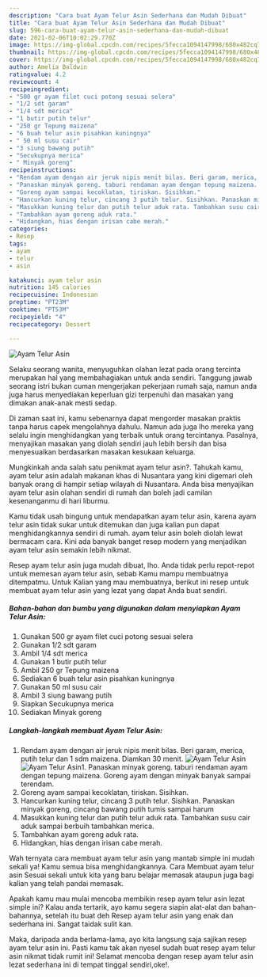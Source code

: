 ```yaml
---
description: "Cara buat Ayam Telur Asin Sederhana dan Mudah Dibuat"
title: "Cara buat Ayam Telur Asin Sederhana dan Mudah Dibuat"
slug: 596-cara-buat-ayam-telur-asin-sederhana-dan-mudah-dibuat
date: 2021-02-06T10:02:29.770Z
image: https://img-global.cpcdn.com/recipes/5fecca1094147998/680x482cq70/ayam-telur-asin-foto-resep-utama.jpg
thumbnail: https://img-global.cpcdn.com/recipes/5fecca1094147998/680x482cq70/ayam-telur-asin-foto-resep-utama.jpg
cover: https://img-global.cpcdn.com/recipes/5fecca1094147998/680x482cq70/ayam-telur-asin-foto-resep-utama.jpg
author: Amelia Baldwin
ratingvalue: 4.2
reviewcount: 4
recipeingredient:
- "500 gr ayam filet cuci potong sesuai selera"
- "1/2 sdt garam"
- "1/4 sdt merica"
- "1 butir putih telur"
- "250 gr Tepung maizena"
- "6 buah telur asin pisahkan kuningnya"
- " 50 ml susu cair"
- "3 siung bawang putih"
- "Secukupnya merica"
- " Minyak goreng"
recipeinstructions:
- "Rendam ayam dengan air jeruk nipis menit bilas. Beri garam, merica, putih telur dan 1 sdm maizena. Diamkan 30 menit."
- "Panaskan minyak goreng. taburi rendaman ayam dengan tepung maizena. Goreng ayam dengan minyak banyak sampai terendam."
- "Goreng ayam sampai kecoklatan, tiriskan. Sisihkan."
- "Hancurkan kuning telur, cincang 3 putih telur. Sisihkan. Panaskan minyak goreng, cincang bawang putih tumis sampai harum"
- "Masukkan kuning telur dan putih telur aduk rata. Tambahkan susu cair aduk sampai berbuih tambahkan merica."
- "Tambahkan ayam goreng aduk rata."
- "Hidangkan, hias dengan irisan cabe merah."
categories:
- Resep
tags:
- ayam
- telur
- asin

katakunci: ayam telur asin 
nutrition: 145 calories
recipecuisine: Indonesian
preptime: "PT23M"
cooktime: "PT53M"
recipeyield: "4"
recipecategory: Dessert

---
```



![Ayam Telur Asin](https://img-global.cpcdn.com/recipes/5fecca1094147998/680x482cq70/ayam-telur-asin-foto-resep-utama.jpg)

Selaku seorang wanita, menyuguhkan olahan lezat pada orang tercinta merupakan hal yang membahagiakan untuk anda sendiri. Tanggung jawab seorang istri bukan cuman mengerjakan pekerjaan rumah saja, namun anda juga harus menyediakan keperluan gizi terpenuhi dan masakan yang dimakan anak-anak mesti sedap.

Di zaman  saat ini, kamu sebenarnya dapat mengorder masakan praktis tanpa harus capek mengolahnya dahulu. Namun ada juga lho mereka yang selalu ingin menghidangkan yang terbaik untuk orang tercintanya. Pasalnya, menyajikan masakan yang diolah sendiri jauh lebih bersih dan bisa menyesuaikan berdasarkan masakan kesukaan keluarga. 



Mungkinkah anda salah satu penikmat ayam telur asin?. Tahukah kamu, ayam telur asin adalah makanan khas di Nusantara yang kini digemari oleh banyak orang di hampir setiap wilayah di Nusantara. Anda bisa menyajikan ayam telur asin olahan sendiri di rumah dan boleh jadi camilan kesenanganmu di hari liburmu.

Kamu tidak usah bingung untuk mendapatkan ayam telur asin, karena ayam telur asin tidak sukar untuk ditemukan dan juga kalian pun dapat menghidangkannya sendiri di rumah. ayam telur asin boleh diolah lewat bermacam cara. Kini ada banyak banget resep modern yang menjadikan ayam telur asin semakin lebih nikmat.

Resep ayam telur asin juga mudah dibuat, lho. Anda tidak perlu repot-repot untuk memesan ayam telur asin, sebab Kamu mampu membuatnya ditempatmu. Untuk Kalian yang mau membuatnya, berikut ini resep untuk membuat ayam telur asin yang lezat yang dapat Anda buat sendiri.

<!--inarticleads1-->

##### Bahan-bahan dan bumbu yang digunakan dalam menyiapkan Ayam Telur Asin:

1. Gunakan 500 gr ayam filet cuci potong sesuai selera
1. Gunakan 1/2 sdt garam
1. Ambil 1/4 sdt merica
1. Gunakan 1 butir putih telur
1. Ambil 250 gr Tepung maizena
1. Sediakan 6 buah telur asin pisahkan kuningnya
1. Gunakan  50 ml susu cair
1. Ambil 3 siung bawang putih
1. Siapkan Secukupnya merica
1. Sediakan  Minyak goreng




<!--inarticleads2-->

##### Langkah-langkah membuat Ayam Telur Asin:

1. Rendam ayam dengan air jeruk nipis menit bilas. Beri garam, merica, putih telur dan 1 sdm maizena. Diamkan 30 menit.
<img src="https://img-global.cpcdn.com/steps/6e082763bcf26ff9/160x128cq70/ayam-telur-asin-langkah-memasak-1-foto.jpg" alt="Ayam Telur Asin"><img src="https://img-global.cpcdn.com/steps/7c06abbf3b306951/160x128cq70/ayam-telur-asin-langkah-memasak-1-foto.jpg" alt="Ayam Telur Asin">1. Panaskan minyak goreng. taburi rendaman ayam dengan tepung maizena. Goreng ayam dengan minyak banyak sampai terendam.
1. Goreng ayam sampai kecoklatan, tiriskan. Sisihkan.
1. Hancurkan kuning telur, cincang 3 putih telur. Sisihkan. Panaskan minyak goreng, cincang bawang putih tumis sampai harum
1. Masukkan kuning telur dan putih telur aduk rata. Tambahkan susu cair aduk sampai berbuih tambahkan merica.
1. Tambahkan ayam goreng aduk rata.
1. Hidangkan, hias dengan irisan cabe merah.




Wah ternyata cara membuat ayam telur asin yang mantab simple ini mudah sekali ya! Kamu semua bisa menghidangkannya. Cara Membuat ayam telur asin Sesuai sekali untuk kita yang baru belajar memasak ataupun juga bagi kalian yang telah pandai memasak.

Apakah kamu mau mulai mencoba membikin resep ayam telur asin lezat simple ini? Kalau anda tertarik, ayo kamu segera siapin alat-alat dan bahan-bahannya, setelah itu buat deh Resep ayam telur asin yang enak dan sederhana ini. Sangat taidak sulit kan. 

Maka, daripada anda berlama-lama, ayo kita langsung saja sajikan resep ayam telur asin ini. Pasti kamu tak akan nyesel sudah buat resep ayam telur asin nikmat tidak rumit ini! Selamat mencoba dengan resep ayam telur asin lezat sederhana ini di tempat tinggal sendiri,oke!.

